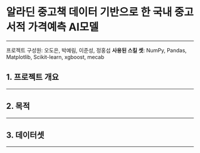 # 알라딘 중고책 데이터 기반으로 한 국내 중고서적 가격예측 AI모델
--------
프로젝트 구성원: 오도은, 박예림, 이준성, 정홍섭
**사용된 스킬 셋**: NumPy, Pandas, Matplotlib, Scikit-learn, xgboost, mecab

## 1. 프로젝트 개요
--------



## 2. 목적
-------

## 3. 데이터셋
------



